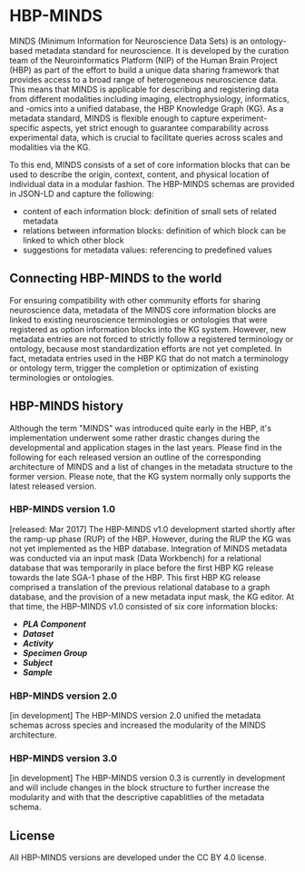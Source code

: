 # HBP-MINDS
MINDS (Minimum Information for Neuroscience Data Sets) is an ontology-based metadata standard for neuroscience. It is developed by the curation team of the Neuroinformatics Platform (NIP) of the Human Brain Project (HBP) as part of the effort to build a unique data sharing framework that provides access to a broad range of heterogeneous neuroscience data. This means that MINDS is applicable for describing and registering data from different modalities including imaging, electrophysiology, informatics, and -omics into a unified database, the HBP Knowledge Graph (KG). As a metadata standard, MINDS is flexible enough to capture experiment-specific aspects, yet strict enough to guarantee comparability across experimental data, which is crucial to facilitate queries across scales and modalities via the KG. 

To this end, MINDS consists of a set of core information blocks that can be used to describe the origin, context, content, and physical location of individual data in a modular fashion. The HBP-MINDS schemas are provided in JSON-LD and capture the following:
  + content of each information block: definition of small sets of related metadata
  + relations between information blocks: definition of which block can be linked to which other block
  + suggestions for metadata values: referencing to predefined values

## Connecting HBP-MINDS to the world
For ensuring compatibility with other community efforts for sharing neuroscience data, metadata of the MINDS core information blocks are linked to existing neuroscience terminologies or ontologies that were registered as option information blocks into the KG system. However, new metadata entries are not forced to strictly follow a registered terminology or ontology, because most standardization efforts are not yet completed. In fact, metadata entries used in the HBP KG that do not match a terminology or ontology term, trigger the completion or optimization of existing terminologies or ontologies.

## HBP-MINDS history
Although the term "MINDS" was introduced quite early in the HBP, it's implementation underwent some rather drastic changes during the developmental and application stages in the last years. Please find in the following for each released version an outline of the corresponding architecture of MINDS and a list of changes in the metadata structure to the former version. Please note, that the KG system normally only supports the latest released version.

### HBP-MINDS version 1.0
[released: Mar 2017] The HBP-MINDS v1.0 development started shortly after the ramp-up phase (RUP) of the HBP. However, during the RUP the KG was not yet implemented as the HBP database. Integration of MINDS metadata was conducted via an input mask (Data Workbench) for a relational database that was temporarily in place before the first HBP KG release towards the late SGA-1 phase of the HBP. This first HBP KG release comprised a translation of the previous relational database to a graph database, and the provision of a new metadata input mask, the KG editor. At that time, the HBP-MINDS v1.0 consisted of six core information blocks: 
  + ***PLA Component*** 
  + ***Dataset***
  + ***Activity***
  + ***Specimen Group***
  + ***Subject***
  + ***Sample***

### HBP-MINDS version 2.0 
[in development] The HBP-MINDS version 2.0 unified the metadata schemas across species and increased the modularity of the MINDS architecture. 

### HBP-MINDS version 3.0
[in development] The HBP-MINDS version 0.3 is currently in development and will include changes in the block structure to further increase the modularity and with that the descriptive capablitlies of the metadata schema.

## License
All HBP-MINDS versions are developed under the CC BY 4.0 license. 
